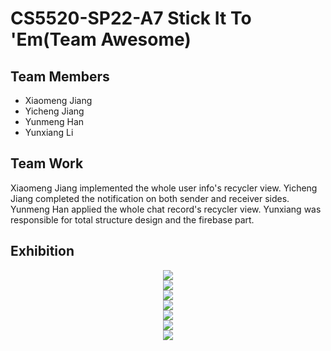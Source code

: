 ﻿# CS5520-SP22-A7 Stick It To 'Em(Team Awesome)
 
## Team Members

- Xiaomeng Jiang
- Yicheng Jiang
- Yunmeng Han
- Yunxiang Li

## Team Work

Xiaomeng Jiang implemented the whole user info's recycler view.
Yicheng Jiang completed the notification on both sender and receiver sides.
Yunmeng Han applied the whole chat record's recycler view.
Yunxiang was responsible for total structure design and the firebase part.


## Exhibition

<div align="center"> <img src="https://github.com/tinkerjyc/CS5520-SP22-A7/blob/main/Exhibition/gifOne.gif"/> </div>

<div align="center"> <img src="https://github.com/tinkerjyc/CS5520-SP22-A7/blob/main/Exhibition/001.jpg"/> </div>

<div align="center"> <img src="https://github.com/tinkerjyc/CS5520-SP22-A7/blob/main/Exhibition/002.jpg"/> </div>

<div align="center"> <img src="https://github.com/tinkerjyc/CS5520-SP22-A7/blob/main/Exhibition/003.jpg"/> </div>

<div align="center"> <img src="https://github.com/tinkerjyc/CS5520-SP22-A7/blob/main/Exhibition/004.jpg"/> </div>

<div align="center"> <img src="https://github.com/tinkerjyc/CS5520-SP22-A7/blob/main/Exhibition/005.jpg"/> </div>

<div align="center"> <img src="https://github.com/tinkerjyc/CS5520-SP22-A7/blob/main/Exhibition/006.jpg"/> </div>

